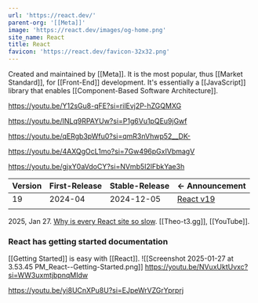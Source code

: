 ```yaml
---
url: 'https://react.dev/'
parent-org: '[[Meta]]'
image: 'https://react.dev/images/og-home.png'
site_name: React
title: React
favicon: 'https://react.dev/favicon-32x32.png'
---
```

Created and maintained by [[Meta]]. It is the most popular, thus [[Market Standard]], for [[Front-End]] development.  It's essentially a [[JavaScript]] library that enables [[Component-Based Software Architecture]]. 

https://youtu.be/Y12sGu8-qFE?si=rilEvj2P-hZGQMXG

https://youtu.be/INLq9RPAYUw?si=P1g6Vu1pQEu9jGwf

https://youtu.be/qERgb3pWfu0?si=qmR3nVhwp52__DK-

https://youtu.be/4AXQgOcL1mo?si=7Gw496pGxIVbmagV

https://youtu.be/gjxY0aVdoCY?si=NVmb5I2lFbkYae3h

| Version | First-Release | Stable-Release | <- Announcement                                         |
| ------- | ------------- | -------------- | ------------------------------------------------------- |
| 19      | 2024-04       | 2024-12-05     | [React v19](https://react.dev/blog/2024/12/05/react-19) |
|         |               |                |                                                         |

2025, Jan 27. [Why is every React site so slow](https://youtu.be/INLq9RPAYUw?si=389e9LdY5eIxzAQV). [[Theo-t3.gg]], [[YouTube]].

### React has getting started documentation
[[Getting Started]] is easy with [[React]]. 
![[Screenshot 2025-01-27 at 3.53.45 PM_React--Getting-Started.png]]
https://youtu.be/NVuxUktUvxc?si=WW3uxmtjbpnqMIdw


https://youtu.be/yi8UCnXPu8U?si=EJpeWrVZGrYprprj
